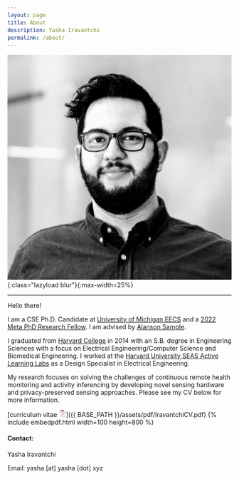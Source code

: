 ```yaml
---
layout: page
title: About
description: Yasha Iravantchi
permalink: /about/
---
```

![Yasha S. Iravantchi](/assets/pics/yasha.jpg){:class="lazyload blur"}{:max-width=25%}

<!-- {% include image.html url="/assets/pics/yasha.png" width=500 align="right" %} -->
---

Hello there!

I am a CSE Ph.D. Candidate at [University of Michigan EECS](https://www.eecs.umich.edu/) and a [2022 Meta PhD Research Fellow](https://research.facebook.com/blog/2022/2/announcing-the-recipients-of-the-2022-meta-phd-research-fellowship/). I am advised by [Alanson Sample](http://www.alansonsample.com/). 

I graduated from [Harvard College](https://college.harvard.edu) in 2014 with an S.B. degree in Engineering Sciences with a focus on Electrical Engineering/Computer Science and Biomedical Engineering. I worked at the 
[Harvard University SEAS Active Learning Labs](https://www.seas.harvard.edu/active-learning-labs) as a Design Specialist in Electrical Engineering. 

My research focuses on solving the challenges of continuous remote health monitoring and activity inferencing by developing novel sensing hardware and privacy-preserved sensing approaches. Please see my CV below for more information. 

[curriculum vitae ![CV as pdf](/assets/icons16/pdf-icon.png)]({{ BASE_PATH }}/assets/pdf/IravantchiCV.pdf)
{% include embedpdf.html width=100 height=800 %}

#### Contact:

Yasha Iravantchi

Email: yasha [at] yasha [dot] xyz
